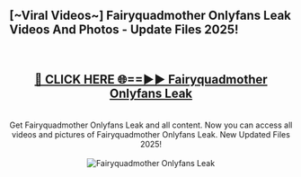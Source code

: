 <h2>[~Viral Videos~] Fairyquadmother Onlyfans Leak Videos And Photos - Update Files 2025!</h2>
<br>
<div align="center">
<h2><a href="https://top-ai-tools.click/QrbHav" rel="nofollow">🔴 CLICK HERE 🌐==►► Fairyquadmother Onlyfans Leak</a></h2>
<br>
Get Fairyquadmother Onlyfans Leak and all content. Now you can access all videos and pictures of Fairyquadmother Onlyfans Leak. New Updated Files 2025!
<br>
<br>
<a href="https://top-ai-tools.click/QrbHav" rel="nofollow" data-target="animated-image.originalLink"><img src="https://i.ibb.co.com/WyWwxjT/player-gif2.gif" alt="Fairyquadmother Onlyfans Leak" style="max-width: 100%; display: inline-block;" data-target="animated-image.originalImage"></a>
</div>
<br>
